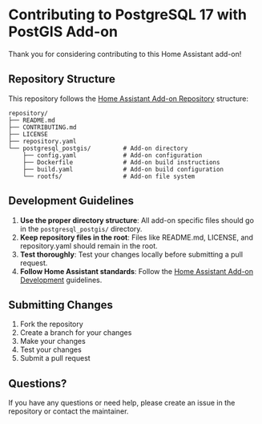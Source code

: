 # Contributing to PostgreSQL 17 with PostGIS Add-on

Thank you for considering contributing to this Home Assistant add-on!

## Repository Structure

This repository follows the [Home Assistant Add-on Repository](https://developers.home-assistant.io/docs/add-ons/repository) structure:

```
repository/
├── README.md
├── CONTRIBUTING.md
├── LICENSE
├── repository.yaml
└── postgresql_postgis/         # Add-on directory
    ├── config.yaml             # Add-on configuration
    ├── Dockerfile              # Add-on build instructions
    ├── build.yaml              # Add-on build configuration
    └── rootfs/                 # Add-on file system
```

## Development Guidelines

1. **Use the proper directory structure**: All add-on specific files should go in the `postgresql_postgis/` directory.
2. **Keep repository files in the root**: Files like README.md, LICENSE, and repository.yaml should remain in the root.
3. **Test thoroughly**: Test your changes locally before submitting a pull request.
4. **Follow Home Assistant standards**: Follow the [Home Assistant Add-on Development](https://developers.home-assistant.io/docs/add-ons/tutorial) guidelines.

## Submitting Changes

1. Fork the repository
2. Create a branch for your changes
3. Make your changes
4. Test your changes
5. Submit a pull request

## Questions?

If you have any questions or need help, please create an issue in the repository or contact the maintainer. 